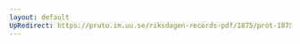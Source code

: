 ```yaml
---
layout: default
UpRedirect: https://pruto.im.uu.se/riksdagen-records-pdf/1875/prot-1875--fk--007/prot-1875--fk--007_053.pdf
---
```

